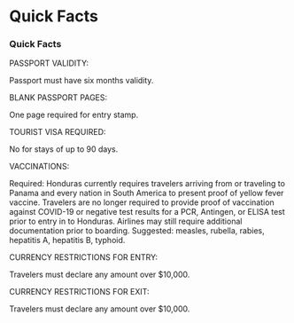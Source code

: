 # Quick Facts

### Quick Facts

PASSPORT VALIDITY:

Passport must have six months validity.

BLANK PASSPORT PAGES:

One page required for entry stamp.

TOURIST VISA REQUIRED:

No for stays of up to 90 days.

VACCINATIONS:

Required: Honduras currently requires travelers arriving from or traveling to Panama and every nation in South America to present proof of yellow fever vaccine. Travelers are no longer required to provide proof of vaccination against COVID-19 or negative test results for a PCR, Antingen, or ELISA test prior to entry in to Honduras. Airlines may still require additional documentation prior to boarding. Suggested: measles, rubella, rabies, hepatitis A, hepatitis B, typhoid.

CURRENCY RESTRICTIONS FOR ENTRY:

Travelers must declare any amount over $10,000.

CURRENCY RESTRICTIONS FOR EXIT:

Travelers must declare any amount over $10,000.